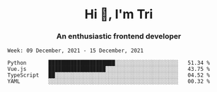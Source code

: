 <h1 align="center">Hi 👋, I'm Tri</h1>
<h3 align="center">An enthusiastic frontend developer</h3>

<!--START_SECTION:waka-->
```text
Week: 09 December, 2021 - 15 December, 2021

Python       █████████████████████░░░░░░░░░░░░░░░░░░░░   51.34 % 
Vue.js       ██████████████████░░░░░░░░░░░░░░░░░░░░░░░   43.75 % 
TypeScript   ██░░░░░░░░░░░░░░░░░░░░░░░░░░░░░░░░░░░░░░░   04.52 % 
YAML         ░░░░░░░░░░░░░░░░░░░░░░░░░░░░░░░░░░░░░░░░░   00.32 % 
```
<!--END_SECTION:waka-->
